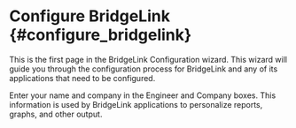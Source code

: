 Configure BridgeLink {#configure_bridgelink}
====================
This is the first page in the BridgeLink Configuration wizard. This wizard will guide you through the configuration process for BridgeLink and any of its applications that need to be configured.

Enter your name and company in the Engineer and Company boxes. This information is used by BridgeLink applications to personalize reports, graphs, and other output.
